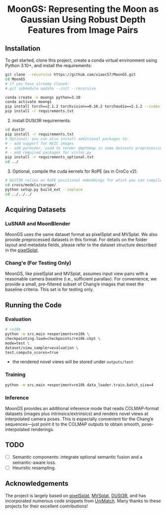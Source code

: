 <p align="center">
  <h1 align="center">MoonGS: Representing the Moon as Gaussian Using Robust Depth Features from Image Pairs</h1>
</p>



## Installation

To get started, clone this project, create a conda virtual environment using Python 3.10+, and install the requirements:

```bash
git clone --recursive https://github.com/xiaoc57/MoonGS.git
cd MoonGS
# if you have already cloned:
# git submodule update --init --recursive

conda create -n moongs python=3.10
conda activate moongs
pip install torch==2.1.2 torchvision==0.16.2 torchaudio==2.1.2 --index-url https://download.pytorch.org/whl/cu118
pip install -r requirements.txt

```
2. install DUSt3R requirements.

```bash
cd dust3r
pip install -r requirements.txt
# Optional: you can also install additional packages to:
# - add support for HEIC images
# - add pyrender, used to render depthmap in some datasets preprocessing
# - add required packages for visloc.py
pip install -r requirements_optional.txt
cd ../
```
3. Optional, compile the cuda kernels for RoPE (as in CroCo v2).
```bash
# DUST3R relies on RoPE positional embeddings for which you can compile some cuda kernels for faster runtime.
cd croco/models/curope/
python setup.py build_ext --inplace
cd ../../../
```

## Acquiring Datasets

### LuSNAR and MoonBlender

MoonGS uses the same dataset format as pixelSplat and MVSplat. We also provide preprocessed datasets in this format. For details on the folder layout and metadata fields, please refer to the dataset structure described in the [pixelSplat](https://github.com/dcharatan/pixelsplat?tab=readme-ov-file).

### Chang'e (For Testing Only)

MoonGS, like pixelSplat and MVSplat, assumes input view pairs with a reasonable camera baseline (i.e., sufficient parallax). For convenience, we provide a small, pre-filtered subset of Chang’e images that meet the baseline criteria. This set is for testing only.

## Running the Code

### Evaluation

```bash
# re10k
python -m src.main +experiment=re10k \
checkpointing.load=checkpoints/re10k.ckpt \
mode=test \
dataset/view_sampler=evaluation \
test.compute_scores=true
```

* the rendered novel views will be stored under `outputs/test`

### Training

```bash
python -m src.main +experiment=re10k data_loader.train.batch_size=4
```

### Inference
MoonGS provides an additional inference mode that reads COLMAP-format datasets (images plus intrinsics/extrinsics) and renders novel views at interpolated camera poses. This is especially convenient for the Chang’e sequences—just point it to the COLMAP outputs to obtain smooth, pose-interpolated renderings.

## TODO

- [ ] Semantic components: integrate optional semantic fusion and a semantic-aware loss. 
- [ ] Heuristic resampling.

## Acknowledgements

The project is largely based on [pixelSplat](https://github.com/dcharatan/pixelsplat), [MVSplat](https://github.com/donydchen/mvsplat), [DUSt3R](https://github.com/naver/dust3r),  and has incorporated numerous code snippets from [UniMatch](https://github.com/autonomousvision/unimatch). Many thanks to these projects for their excellent contributions!